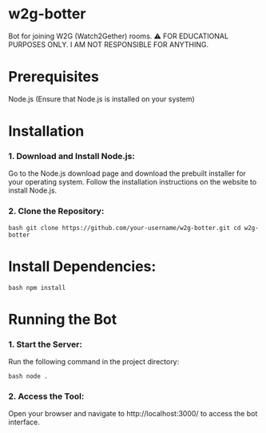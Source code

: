 # w2g-botter

Bot for joining W2G (Watch2Gether) rooms.
⚠️ FOR EDUCATIONAL PURPOSES ONLY. I AM NOT RESPONSIBLE FOR ANYTHING.

# Prerequisites
Node.js (Ensure that Node.js is installed on your system)

# Installation
### 1. Download and Install Node.js:

Go to the Node.js download page and download the prebuilt installer for your operating system.
Follow the installation instructions on the website to install Node.js.

### 2. Clone the Repository:

`bash
git clone https://github.com/your-username/w2g-botter.git
cd w2g-botter
`

# Install Dependencies:

`bash
npm install
`
# Running the Bot

### 1. Start the Server:

Run the following command in the project directory:

`bash
node .
`

### 2. Access the Tool:
Open your browser and navigate to http://localhost:3000/ to access the bot interface.